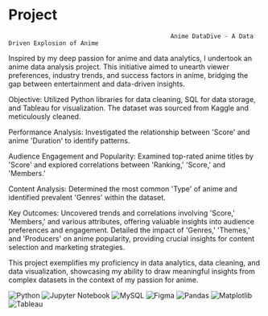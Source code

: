 # Project
                                                 Anime DataDive - A Data Driven Explosion of Anime

Inspired by my deep passion for anime and data analytics, I undertook an anime data analysis project. This initiative aimed to unearth viewer preferences, industry trends, and success factors in anime, bridging the gap between entertainment and data-driven insights.

Objective: Utilized Python libraries for data cleaning, SQL for data storage, and Tableau for visualization. The dataset was sourced from Kaggle and meticulously cleaned.

 Performance Analysis: Investigated the relationship between 'Score' and anime 'Duration' to identify patterns.
 
 Audience Engagement and Popularity: Examined top-rated anime titles by 'Score' and explored correlations between 'Ranking,' 'Score,' and 'Members.'
 
 Content Analysis: Determined the most common 'Type' of anime and identified prevalent 'Genres' within the dataset.
 
 Key Outcomes: Uncovered trends and correlations involving 'Score,' 'Members,' and various attributes, offering valuable insights into audience preferences and engagement. Detailed the impact of 'Genres,' 'Themes,' and 'Producers' on anime popularity, providing crucial insights for content selection and marketing strategies.
 
 This project exemplifies my proficiency in data analytics, data cleaning, and data visualization, showcasing my ability to draw meaningful insights from complex datasets in the context of my passion for anime.

![Python](https://img.shields.io/badge/python-3670A0?style=for-the-badge&logo=python&logoColor=ffdd54) ![Jupyter Notebook](https://img.shields.io/badge/jupyter-%23FA0E00.svg?style=for-the-badge&logo=jupyter&logoColor=orange) ![MySQL](https://img.shields.io/badge/mysql-%2300000f.svg?style=for-the-badge&logo=mysql&logoColor=blue) ![Figma](https://img.shields.io/badge/figma-%23F24E1E.svg?style=for-the-badge&logo=figma&logoColor=white) ![Pandas](https://img.shields.io/badge/pandas-%23150458.svg?style=for-the-badge&logo=pandas&logoColor=white) ![Matplotlib](https://img.shields.io/badge/Matplotlib-%23ffffff.svg?style=for-the-badge&logo=Matplotlib&logoColor=black) ![Tableau](https://img.shields.io/badge/Tableau-E97627?style=for-the-badge&logo=Tableau&logoColor=blue)
